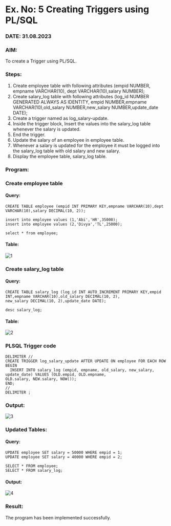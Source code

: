 # Ex. No: 5 Creating Triggers using PL/SQL
### DATE: 31.08.2023
### AIM:

To create a Trigger using PL/SQL.

### Steps:
1. Create employee table with following attributes (empid NUMBER, empname VARCHAR(10), dept VARCHAR(10),salary NUMBER);
2. Create salary_log table with following attributes (log_id NUMBER GENERATED ALWAYS AS IDENTITY, empid NUMBER,empname VARCHAR(10),old_salary NUMBER,new_salary NUMBER,update_date DATE);
3. Create a trigger named as log_salary-update.
4. Inside the trigger block, Insert the values into the salary_log table whenever the salary is updated.
5. End the trigger.
6. Update the salary of an employee in employee table.
7. Whenever a salary is updated for the employee it must be logged into the salary_log table with old salary and new salary.
8. Display the employee table, salary_log table.

### Program:
### Create employee table
#### Query:
```
CREATE TABLE employee (empid INT PRIMARY KEY,empname VARCHAR(10),dept VARCHAR(10),salary DECIMAL(10, 2));

insert into employee values (1,'Abi','HR',35000);
insert into employee values (2,'Divya','TL',25000);

select * from employee;
```
#### Table:
![1](https://github.com/Divya110205/Ex-No-5-Creating-Triggers-using-PL-SQL/assets/119404855/1726120b-81df-43d4-bc8b-92d5a57c061e)

### Create salary_log table
#### Query:
```
CREATE TABLE salary_log (log_id INT AUTO_INCREMENT PRIMARY KEY,empid INT,empname VARCHAR(10),old_salary DECIMAL(10, 2),
new_salary DECIMAL(10, 2),update_date DATE);

desc salary_log;
```
#### Table:
![2](https://github.com/Divya110205/Ex-No-5-Creating-Triggers-using-PL-SQL/assets/119404855/2a275571-344f-4599-a127-828351b4355b)

### PLSQL Trigger code
```
DELIMITER //
CREATE TRIGGER log_salary_update AFTER UPDATE ON employee FOR EACH ROW
BEGIN
  INSERT INTO salary_log (empid, empname, old_salary, new_salary, update_date) VALUES (OLD.empid, OLD.empname,
OLD.salary, NEW.salary, NOW());
END;
//
DELIMITER ;
```
### Output:
![3](https://github.com/Divya110205/Ex-No-5-Creating-Triggers-using-PL-SQL/assets/119404855/5e3783f4-dddd-48c9-a11c-68bec8bcf679)

### Updated Tables:
#### Query:
```
UPDATE employee SET salary = 50000 WHERE empid = 1;
UPDATE employee SET salary = 40000 WHERE empid = 2;

SELECT * FROM employee;
SELECT * FROM salary_log;
```
#### Output:
![4](https://github.com/Divya110205/Ex-No-5-Creating-Triggers-using-PL-SQL/assets/119404855/32f94782-398c-4597-9a85-79d8a66c89f9)

### Result:
The program has been implemented successfully.
